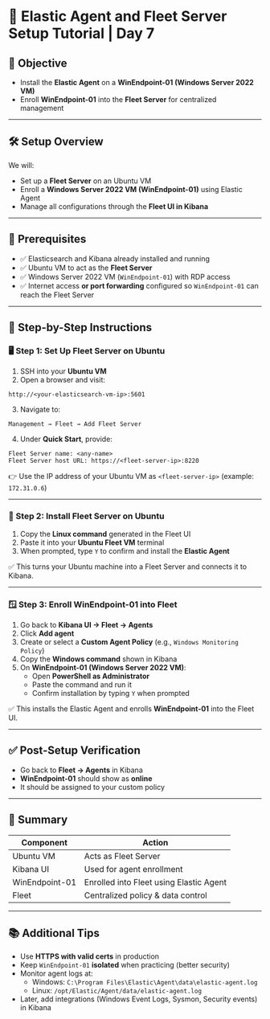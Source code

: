 # 🚀 Elastic Agent and Fleet Server Setup Tutorial | Day 7

## 🎯 Objective

- Install the **Elastic Agent** on a **WinEndpoint-01 (Windows Server 2022 VM)**
- Enroll **WinEndpoint-01** into the **Fleet Server** for centralized management

---

## 🛠️ Setup Overview

We will:

- Set up a **Fleet Server** on an Ubuntu VM
- Enroll a **Windows Server 2022 VM (WinEndpoint-01)** using Elastic Agent
- Manage all configurations through the **Fleet UI in Kibana**

---

## 📌 Prerequisites

- ✅ Elasticsearch and Kibana already installed and running
- ✅ Ubuntu VM to act as the **Fleet Server**
- ✅ Windows Server 2022 VM (`WinEndpoint-01`) with RDP access
- ✅ Internet access **or port forwarding** configured so `WinEndpoint-01` can reach the Fleet Server

---

## 🔧 Step-by-Step Instructions

### 🖥️ Step 1: Set Up Fleet Server on Ubuntu

1. SSH into your **Ubuntu VM**
2. Open a browser and visit:

```text
http://<your-elasticsearch-vm-ip>:5601
```

3. Navigate to:

```
Management → Fleet → Add Fleet Server
```

4. Under **Quick Start**, provide:

```
Fleet Server name: <any-name>
Fleet Server host URL: https://<fleet-server-ip>:8220
```

👉 Use the IP address of your Ubuntu VM as `<fleet-server-ip>` (example: `172.31.0.6`)

---

### 🧾 Step 2: Install Fleet Server on Ubuntu

1. Copy the **Linux command** generated in the Fleet UI
2. Paste it into your **Ubuntu Fleet VM** terminal
3. When prompted, type `Y` to confirm and install the **Elastic Agent**

✅ This turns your Ubuntu machine into a Fleet Server and connects it to Kibana.

---

### 🪟 Step 3: Enroll WinEndpoint-01 into Fleet

1. Go back to **Kibana UI → Fleet → Agents**
2. Click **Add agent**
3. Create or select a **Custom Agent Policy** (e.g., `Windows Monitoring Policy`)
4. Copy the **Windows command** shown in Kibana
5. On **WinEndpoint-01 (Windows Server 2022 VM)**:
   - Open **PowerShell as Administrator**
   - Paste the command and run it
   - Confirm installation by typing `Y` when prompted

✅ This installs the Elastic Agent and enrolls **WinEndpoint-01** into the Fleet UI.

---

## ✅ Post-Setup Verification

- Go back to **Fleet → Agents** in Kibana
- **WinEndpoint-01** should show as **online**
- It should be assigned to your custom policy

---

## 📌 Summary

| Component      | Action                                  |
| -------------- | --------------------------------------- |
| Ubuntu VM      | Acts as Fleet Server                    |
| Kibana UI      | Used for agent enrollment               |
| WinEndpoint-01 | Enrolled into Fleet using Elastic Agent |
| Fleet          | Centralized policy & data control       |

---

## 📚 Additional Tips

- Use **HTTPS with valid certs** in production
- Keep `WinEndpoint-01` **isolated** when practicing (better security)
- Monitor agent logs at:
  - Windows: `C:\Program Files\Elastic\Agent\data\elastic-agent.log`
  - Linux: `/opt/Elastic/Agent/data/elastic-agent.log`
- Later, add integrations (Windows Event Logs, Sysmon, Security events) in Kibana
